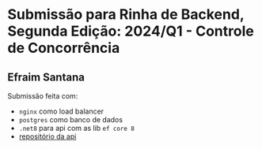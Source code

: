 # Submissão para Rinha de Backend, Segunda Edição: 2024/Q1 - Controle de Concorrência


## Efraim Santana
Submissão feita com:
- `nginx` como load balancer
- `postgres` como banco de dados
- `.net8` para api com as lib `ef core 8`
- [repositório da api](https://github.com/efraimsantana/rinha2024)
